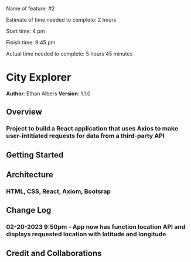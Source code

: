 Name of feature: #2

Estimate of time needed to complete: 2 hours

Start time: 4 pm

Finish time: 9:45 pm

Actual time needed to complete: 5 hours 45 minutes

# City Explorer

**Author**: Ethan Albers
**Version**: 1.1.0

## Overview

### Project to build a React application that uses Axios to make user-intitiated requests for data from a third-party API

## Getting Started
<!-- What are the steps that a user must take in order to build this app on their own machine and get it running? -->

## Architecture

### HTML, CSS, React, Axiom, Bootsrap

## Change Log

### 02-20-2023 9:50pm - App now has function location API and displays requested location with latitude and longitude

## Credit and Collaborations
<!-- Give credit (and a link) to other people or resources that helped you build this application. -->
